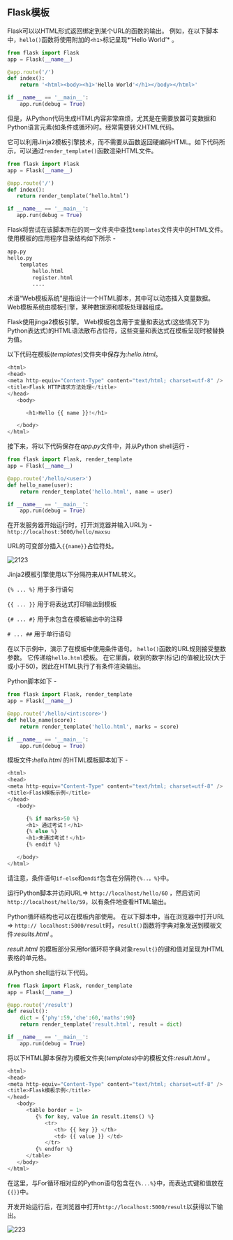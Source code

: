 ## Flask模板

Flask可以以HTML形式返回绑定到某个URL的函数的输出。 例如，在以下脚本中，`hello()`函数将使用附加的`<h1>`标记呈现*‘Hello World’* 。

```python
from flask import Flask
app = Flask(__name__)

@app.route('/')
def index():
    return '<html><body><h1>'Hello World'</h1></body></html>'

if __name__ == '__main__':
    app.run(debug = True)
```

但是，从Python代码生成HTML内容非常麻烦，尤其是在需要放置可变数据和Python语言元素(如条件或循环)时。经常需要转义HTML代码。

它可以利用Jinja2模板引擎技术，而不需要从函数返回硬编码HTML。如下代码所示，可以通过`render_template()`函数渲染HTML文件。

```python
from flask import Flask
app = Flask(__name__)

@app.route('/')
def index():
   return render_template(‘hello.html’)

if __name__ == '__main__':
   app.run(debug = True)
```

Flask将尝试在该脚本所在的同一文件夹中查找`templates`文件夹中的HTML文件。使用模板的应用程序目录结构如下所示 -

```python
app.py
hello.py
    templates
        hello.html
        register.html
        ....
```

术语“Web模板系统”是指设计一个HTML脚本，其中可以动态插入变量数据。 Web模板系统由模板引擎，某种数据源和模板处理器组成。

Flask使用jinga2模板引擎。 Web模板包含用于变量和表达式(这些情况下为Python表达式)的HTML语法散布占位符，这些变量和表达式在模板呈现时被替换为值。

以下代码在模板(*templates*)文件夹中保存为:*hello.html*。

```python
<html>
<head>
<meta http-equiv="Content-Type" content="text/html; charset=utf-8" />
<title>Flask HTTP请求方法处理</title>
</head>
   <body>

      <h1>Hello {{ name }}!</h1>

   </body>
</html>
```

接下来，将以下代码保存在*app.py*文件中，并从Python shell运行 -

```python
from flask import Flask, render_template
app = Flask(__name__)

@app.route('/hello/<user>')
def hello_name(user):
    return render_template('hello.html', name = user)

if __name__ == '__main__':
    app.run(debug = True)
```

在开发服务器开始运行时，打开浏览器并输入URL为 - `http://localhost:5000/hello/maxsu`

URL的可变部分插入`{{name}}`占位符处。

![2123](C:\Users\T470P\Desktop\2123.png)

Jinja2模板引擎使用以下分隔符来从HTML转义。

`{% ... %}` 用于多行语句

`{{ ... }}` 用于将表达式打印输出到模板

`{# ... #}` 用于未包含在模板输出中的注释

`# ... ##` 用于单行语句

在以下示例中，演示了在模板中使用条件语句。 `hello()`函数的URL规则接受整数参数。 它传递给`hello.html`模板。 在它里面，收到的数字(标记)的值被比较(大于或小于50)，因此在HTML执行了有条件渲染输出。

Python脚本如下 -

```python
from flask import Flask, render_template
app = Flask(__name__)

@app.route('/hello/<int:score>')
def hello_name(score):
    return render_template('hello.html', marks = score)

if __name__ == '__main__':
    app.run(debug = True)
```

模板文件:*hello.html* 的HTML模板脚本如下 -

```python
<html>
<head>
<meta http-equiv="Content-Type" content="text/html; charset=utf-8" />
<title>Flask模板示例</title>
</head>
   <body>

      {% if marks>50 %}
      <h1> 通过考试！</h1>
      {% else %}
      <h1>未通过考试！</h1>
      {% endif %}

   </body>
</html>
```

请注意，条件语句`if-else`和`endif`包含在分隔符`{%..。%}`中。

运行Python脚本并访问URL=> `http://localhost/hello/60` ，然后访问 `http://localhost/hello/59`，以有条件地查看HTML输出。

Python循环结构也可以在模板内部使用。 在以下脚本中，当在浏览器中打开URL => `http:// localhost:5000/result`时，`result()`函数将字典对象发送到模板文件:*results.html* 。

*result.html* 的模板部分采用for循环将字典对象`result{}`的键和值对呈现为HTML表格的单元格。

从Python shell运行以下代码。

```python
from flask import Flask, render_template
app = Flask(__name__)

@app.route('/result')
def result():
    dict = {'phy':59,'che':60,'maths':90}
    return render_template('result.html', result = dict)

if __name__ == '__main__':
    app.run(debug = True)
```

将以下HTML脚本保存为模板文件夹(*templates*)中的模板文件:*result.html* 。

```python
<html>
<head>
<meta http-equiv="Content-Type" content="text/html; charset=utf-8" />
<title>Flask模板示例</title>
</head>
   <body>
      <table border = 1>
         {% for key, value in result.items() %}
            <tr>
               <th> {{ key }} </th>
               <td> {{ value }} </td>
            </tr>
         {% endfor %}
      </table>
   </body>
</html>
```

在这里，与For循环相对应的Python语句包含在`{%...%}`中，而表达式键和值放在`{{}}`中。

开发开始运行后，在浏览器中打开`http://localhost:5000/result`以获得以下输出。

![223](C:\Users\T470P\Desktop\223.png)

